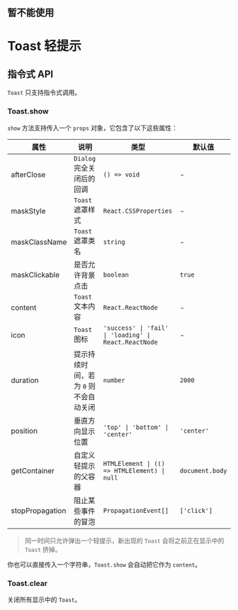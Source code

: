 ## 暂不能使用
# Toast 轻提示

<code src="./demos/index.tsx"></code>

## 指令式 API

`Toast` 只支持指令式调用。

### Toast.show

`show` 方法支持传入一个 `props` 对象，它包含了以下这些属性：

| 属性            | 说明                                  | 类型                                                  | 默认值          |
| --------------- | ------------------------------------- | ----------------------------------------------------- | --------------- |
| afterClose      | `Dialog` 完全关闭后的回调             | `() => void`                                          | -               |
| maskStyle       | `Toast` 遮罩样式                      | `React.CSSProperties`                                 | -               |
| maskClassName   | `Toast` 遮罩类名                      | `string`                                              | -               |
| maskClickable   | 是否允许背景点击                      | `boolean`                                             | `true`          |
| content         | `Toast` 文本内容                      | `React.ReactNode`                                     | -               |
| icon            | `Toast` 图标                          | `'success' \| 'fail' \| 'loading' \| React.ReactNode` | -               |
| duration        | 提示持续时间，若为 `0` 则不会自动关闭 | `number`                                              | `2000`          |
| position        | 垂直方向显示位置                      | `'top' \| 'bottom' \| 'center'`                       | `'center'`      |
| getContainer    | 自定义轻提示的父容器                  | `HTMLElement \| (() => HTMLElement) \| null`          | `document.body` |
| stopPropagation | 阻止某些事件的冒泡                    | `PropagationEvent[]`                                  | `['click']`     |

> 同一时间只允许弹出一个轻提示，新出现的 `Toast` 会将之前正在显示中的 `Toast` 挤掉。

你也可以直接传入一个字符串，`Toast.show` 会自动把它作为 `content`。

### Toast.clear

关闭所有显示中的 `Toast`。
